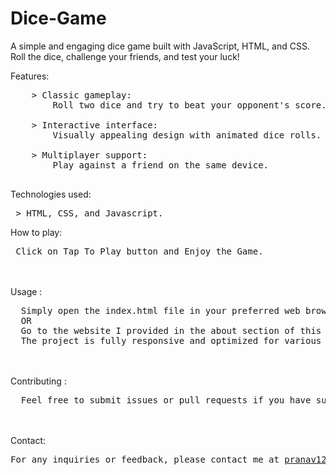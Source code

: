 # Dice-Game
A simple and engaging dice game built with JavaScript, HTML, and CSS. Roll the dice, challenge your friends, and test your luck!<br>


Features:<br>
<pre>
    > Classic gameplay:
        Roll two dice and try to beat your opponent's score.<br>
    > Interactive interface: 
        Visually appealing design with animated dice rolls.<br>
    > Multiplayer support: 
        Play against a friend on the same device.<br>
</pre>
Technologies used:<br>
   <pre> > HTML, CSS, and Javascript.<br></pre>
How to play:<br>
   <pre> Click on Tap To Play button and Enjoy the Game. <br></pre>
<br><br>
Usage : 
<pre>
  Simply open the index.html file in your preferred web browser to see the Dice Game site in action.
  OR
  Go to the website I provided in the about section of this repository.
  The project is fully responsive and optimized for various screen sizes.
</pre>
<br><br>
Contributing : 
<pre>
  Feel free to submit issues or pull requests if you have suggestions or improvements. Contributions are welcome! 
</pre>
<br><br>
Contact: 
<pre>
For any inquiries or feedback, please contact me at <a href="mailto:pranav12340987@gmail.com">pranav12340987@gmail.com</a>.
</pre>
